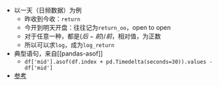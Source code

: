 - 以一天（日频数据）为例
  - 昨收到今收：`return`
  - 今开到明天开盘：往往记为`return_oo`，open to open
  - 对于任意一种，都是$(后-前)/前$，相对值，为正数
  - 所以可以求`log`，成为`log_return`
- 典型语句，来自[[pandas-asof]]
  - `df['mid'].asof(df.index + pd.Timedelta(seconds=30)).values - df['mid']`
- [参考](https://zhuanlan.zhihu.com/p/91948053)
